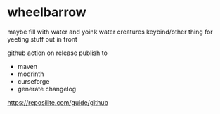 # wheelbarrow

maybe fill with water and yoink water creatures
keybind/other thing for yeeting stuff out in front

github action on release publish to

- maven
- modrinth
- curseforge
- generate changelog

https://reposilite.com/guide/github
